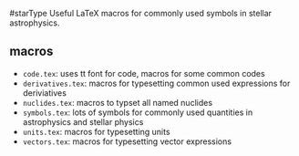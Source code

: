 #starType
Useful LaTeX macros for commonly used symbols in stellar astrophysics.

## macros
*   `code.tex`: uses tt font for code, macros for some common codes
*   `derivatives.tex`: macros for typesetting common used expressions for deriviatives
*   `nuclides.tex`:  macros to typset all named nuclides
*   `symbols.tex`: lots of symbols for commonly used quantities in astrophysics and stellar physics
*   `units.tex`: macros for typesetting units
*   `vectors.tex`: macros for typesetting vector expressions

